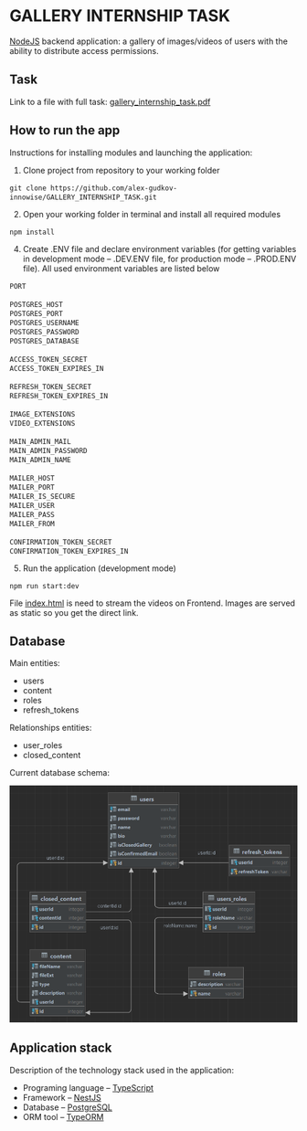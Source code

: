 # GALLERY INTERNSHIP TASK
[NodeJS](http://nodejs.org) backend application: a gallery of images/videos of users with the ability
to distribute access permissions.

## Task
Link to a file with full task: [gallery_internship_task.pdf](./gallery_internship_task.pdf)

## How to run the app
Instructions for installing modules and launching
the application:
1. Clone project from repository to your working folder
```
git clone https://github.com/alex-gudkov-innowise/GALLERY_INTERNSHIP_TASK.git
```

2. Open your working folder in terminal and install all required modules
```TXT
npm install
```
4. Create .ENV file and declare environment variables (for getting variables in development mode – .DEV.ENV file, for production mode – .PROD.ENV file). All used environment variables  are listed below
```
PORT

POSTGRES_HOST
POSTGRES_PORT
POSTGRES_USERNAME
POSTGRES_PASSWORD
POSTGRES_DATABASE

ACCESS_TOKEN_SECRET
ACCESS_TOKEN_EXPIRES_IN

REFRESH_TOKEN_SECRET
REFRESH_TOKEN_EXPIRES_IN

IMAGE_EXTENSIONS
VIDEO_EXTENSIONS

MAIN_ADMIN_MAIL
MAIN_ADMIN_PASSWORD
MAIN_ADMIN_NAME

MAILER_HOST
MAILER_PORT
MAILER_IS_SECURE
MAILER_USER
MAILER_PASS
MAILER_FROM

CONFIRMATION_TOKEN_SECRET
CONFIRMATION_TOKEN_EXPIRES_IN
```

5. Run the application (development mode)
```
npm run start:dev
```

File [index.html](./index.html) is need to stream the videos on Frontend. Images are served as static so you get the direct link. 

## Database
Main entities:
* users
* content
* roles
* refresh_tokens

Relationships entities:
* user_roles
* closed_content

Current database schema:

![gallery_db_1_ERD](./gallery_db_1_ERD.png)

## Application stack
Description of the technology stack used in the application:
* Programing language – [TypeScript](http://www.typescriptlang.org)
* Framework – [NestJS](https://nestjs.com/)
* Database – [PostgreSQL](https://www.postgresql.org/)
* ORM tool – [TypeORM](https://typeorm.io/)

